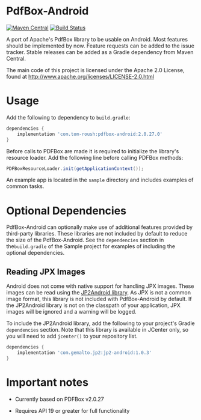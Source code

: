 PdfBox-Android
==============
[![Maven Central](https://maven-badges.herokuapp.com/maven-central/com.tom-roush/pdfbox-android/badge.svg?style=flat)](https://maven-badges.herokuapp.com/maven-central/com.tom-roush/pdfbox-android/)
[![Build Status](https://github.com/TomRoush/PdfBox-Android/actions/workflows/android-ci.yml/badge.svg?branch=master)](https://github.com/TomRoush/PdfBox-Android/actions)

A port of Apache's PdfBox library to be usable on Android. Most features should be implemented by now. Feature requests can be added to the issue tracker. Stable releases can be added as a Gradle dependency from Maven Central.

The main code of this project is licensed under the Apache 2.0 License, found at http://www.apache.org/licenses/LICENSE-2.0.html

Usage
==============

Add the following to dependency to `build.gradle`:

```gradle
dependencies {
    implementation 'com.tom-roush:pdfbox-android:2.0.27.0'
}
```

Before calls to PDFBox are made it is required to initialize the library's resource loader. Add the following line before calling PDFBox methods:

```java
PDFBoxResourceLoader.init(getApplicationContext());
```

An example app is located in the `sample` directory and includes examples of common tasks.

Optional Dependencies
==============

PdfBox-Android can optionally make use of additional features provided by third-party libraries. These libraries are not included by default to reduce the size of the PdfBox-Android. See the `dependencies` section in the`build.gradle` of the Sample project for examples of including the optional dependencies.

Reading JPX Images
-------------

Android does not come with native support for handling JPX images. These images can be read using the [JP2Android library](https://github.com/ThalesGroup/JP2ForAndroid). As JPX is not a common image format, this library is not included with PdfBox-Android by default. If the JP2Android library is not on the classpath of your application, JPX images will be ignored and a warning will be logged.

To include the JP2Android library, add the following to your project's Gradle `dependencies` section. Note that this library is available in JCenter only, so you will need to add `jcenter()` to your repository list.
```gradle
dependencies {
    implementation 'com.gemalto.jp2:jp2-android:1.0.3'
}
```

Important notes
==============

* Currently based on PDFBox v2.0.27

* Requires API 19 or greater for full functionality
